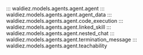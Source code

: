 ::: waldiez.models.agents.agent.agent
::: waldiez.models.agents.agent.agent_data
::: waldiez.models.agents.agent.code_execution
::: waldiez.models.agents.agent.linked_skill
::: waldiez.models.agents.agent.nested_chat
::: waldiez.models.agents.agent.termination_message
::: waldiez.models.agents.agent.teachability
